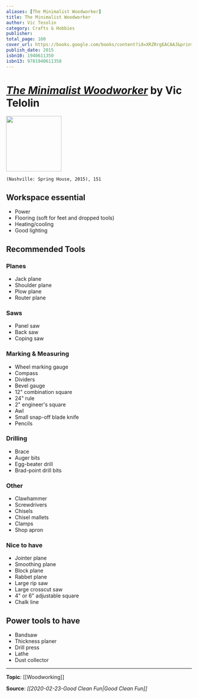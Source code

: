 ```yaml
---
aliases: [The Minimalist Woodworker]
title: The Minimalist Woodworker
author: Vic Tesolin
category: Crafts & Hobbies
publisher: 
total_page: 160
cover_url: https://books.google.com/books/content?id=XRZRrgEACAAJ&printsec=frontcover&img=1&zoom=1&source=gbs_api
publish_date: 2015
isbn10: 1940611350
isbn13: 9781940611358
---
```

# [*The Minimalist Woodworker*](https://www.amazon.com/Minimalist-Woodworker-Essential-Tools-Building/dp/1940611350/ref=sr_1_1?keywords=the+minimalist+woodworker&qid=1583632850&sr=8-1) by Vic Telolin

<img src="https://books.google.com/books/content?id=XRZRrgEACAAJ&printsec=frontcover&img=1&zoom=1&source=gbs_api" width=150>

`(Nashville: Spring House, 2015), 151`


## Workspace essential
- Power
- Flooring (soft for feet and dropped tools)
- Heating/cooling
- Good lighting

## Recommended Tools

### Planes
- Jack plane
- Shoulder plane
- Plow plane
- Router plane

### Saws
- Panel saw
- Back saw
- Coping saw

### Marking & Measuring
- Wheel marking gauge
- Compass
- Dividers
- Bevel gauge
- 12" combination square
- 24" rule
- 2" engineer's square
- Awl
- Small snap-off blade knife
- Pencils

### Drilling
- Brace
- Auger bits
- Egg-beater drill
- Brad-point drill bits

### Other
- Clawhammer
- Screwdrivers
- Chisels
- Chisel mallets
- Clamps
- Shop apron

### Nice to have
- Jointer plane
- Smoothing plane
- Block plane
- Rabbet plane
- Large rip saw
- Large crosscut saw
- 4" or 6" adjustable square
- Chalk line

## Power tools to have
- Bandsaw
- Thickness planer
- Drill press
- Lathe
- Dust collector

---

**Topic**: [[Woodworking]]

**Source**: *[[2020-02-23-Good Clean Fun|Good Clean Fun]]*